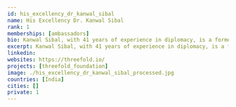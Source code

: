 ```yaml
---
id: his_excellency_dr_kanwal_sibal
name: His Excellency Dr. Kanwal Sibal
rank: 1
memberships: [ambassadors]
bio: Kanwal Sibal, with 41 years of experience in diplomacy, is a former Foreign Secretary to the Government of India. He has served as Ambassador to Turkey, Egypt, France and Russia. He was a member of India's National Security Advisory Board from 2008 to 2010. He is on the Board of the New York based East-West Institute. He has written more than 450 Op-Eds and other articles for major national journals and periodicals on international affairs. He was made a Grand Officier of the Ordre National du Merite by the French President. In 2017 he received the Padam Shree award from the President of India. Ambassador fell in love with Threefold The use of the internet will explode in the years ahead as more and more people across the globe connect to it as countries lagging behind in internet usage catch up with the rest. Energy use will grow commensurately and hence the need for “green” solutions which, I believe, the model proposed by the ThreeFold foundation will promote through highly efficient energy storage, distributed computing, anti-hacking safeguards, and protecting our rights to privacy through blockchain, and all this through an innovative financial structure. 
excerpt: Kanwal Sibal, with 41 years of experience in diplomacy, is a former Foreign Secretary to the Government of India.
linkedin: 
websites: https://threefold.io/
projects: [threefold_foundation]
image: ./his_excellency_dr_kanwal_sibal_processed.jpg
countries: [India]
cities: []
private: 1
---
```

